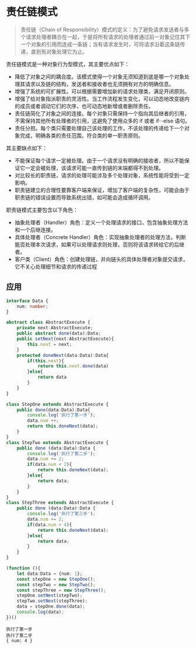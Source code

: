 # 责任链模式

> 责任链（Chain of Responsibility）模式的定义：为了避免请求发送者与多个请求处理者耦合在一起，于是将所有请求的处理者通过前一对象记住其下一个对象的引用而连成一条链；当有请求发生时，可将请求沿着这条链传递，直到有对象处理它为止。


责任链模式是一种对象行为型模式，其主要优点如下：
- 降低了对象之间的耦合度。该模式使得一个对象无须知道到底是哪一个对象处理其请求以及链的结构，发送者和接收者也无须拥有对方的明确信息。
- 增强了系统的可扩展性。可以根据需要增加新的请求处理类，满足开闭原则。
- 增强了给对象指派职责的灵活性。当工作流程发生变化，可以动态地改变链内的成员或者调动它们的次序，也可动态地新增或者删除责任。
- 责任链简化了对象之间的连接。每个对象只需保持一个指向其后继者的引用，不需保持其他所有处理者的引用，这避免了使用众多的 if 或者 if···else 语句。
- 责任分担。每个类只需要处理自己该处理的工作，不该处理的传递给下一个对象完成，明确各类的责任范围，符合类的单一职责原则。

其主要缺点如下：
- 不能保证每个请求一定被处理。由于一个请求没有明确的接收者，所以不能保证它一定会被处理，该请求可能一直传到链的末端都得不到处理。
- 对比较长的职责链，请求的处理可能涉及多个处理对象，系统性能将受到一定影响。
- 职责链建立的合理性要靠客户端来保证，增加了客户端的复杂性，可能会由于职责链的错误设置而导致系统出错，如可能会造成循环调用。


职责链模式主要包含以下角色：
- 抽象处理者（Handler）角色：定义一个处理请求的接口，包含抽象处理方法和一个后继连接。
- 具体处理者（Concrete Handler）角色：实现抽象处理者的处理方法，判断能否处理本次请求，如果可以处理请求则处理，否则将该请求转给它的后继者。
- 客户类（Client）角色：创建处理链，并向链头的具体处理者对象提交请求，它不关心处理细节和请求的传递过程


## 应用

```ts
interface Data {
    num: number;
}

abstract class AbstractExecute {
    private next:AbstractExecute;
    public abstract done(data):Data;
    public setNext(next:AbstractExecute){
        this.next = next;
    }
    protected doneNext(data:Data):Data{
        if(this.next){
            return this.next.done(data)
        }else{
            return data
        }
    }
}

class StepOne extends AbstractExecute {
    public done(data:Data):Data{
        console.log('执行了第一步');
        data.num ++;
        return this.doneNext(data);
    }
}
class StepTwo extends AbstractExecute {
    public done (data:Data):Data {
        console.log('执行了第二步');
        data.num += 2;
        if(data.num < 2){
            return this.doneNext(data);
        }else{
            return data;
        }
    }
}
class StepThree extends AbstractExecute {
    public done (data:Data):Data {
        console.log('执行了第三步');
        data.num += 2;
        if(data.num < 4){
            return this.doneNext(data);
        }else{
            return data;
        }
    }
}

(function (){
    let data:Data = {num: 1};
    const stepOne = new StepOne();
    const stepTwo = new StepTwo();
    const stepThree = new StepThree();
    stepOne.setNext(stepTwo);
    stepTwo.setNext(stepThree);
    data = stepOne.done(data);
    console.log(data);
})()

```

```输出
执行了第一步
执行了第二步
{ num: 4 }
```